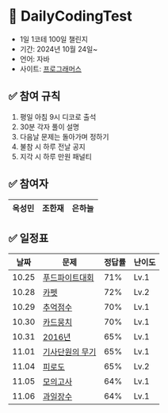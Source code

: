 #  📝 DailyCodingTest
- 1일 1코테 100일 챌린지
- 기간: 2024년 10월 24일~
- 언어: 자바
- 사이트: [프로그래머스](https://programmers.co.kr/)

## ✅ 참여 규칙
1. 평일 아침 9시 디코로 출석
2. 30분 각자 풀이 설명
3. 다음날 문제는 돌아가며 정하기
4. 불참 시 하루 전날 공지
5. 지각 시 하루 만원 패널티

## ✅ 참여자
|옥성민|조한재|은하늘|
|---|---|---|

## ✅ 일정표

| 날짜   | 문제                                                    | 정답률 | 난이도 |
|--------|---------------------------------------------------------|--------|--------|
| 10.25  | [푸드파이트대회](https://school.programmers.co.kr/learn/courses/30/lessons/134240) | 71%    | Lv.1   |
| 10.28  | [카펫](https://school.programmers.co.kr/learn/courses/30/lessons/42842) | 72%    | Lv.2   |
| 10.29  | [추억점수](https://school.programmers.co.kr/learn/courses/30/lessons/176963) | 70%    | Lv.1  |
| 10.30  | [카드뭉치](https://school.programmers.co.kr/learn/courses/30/lessons/159994) | 70%    | Lv.1  |
| 10.31  | [2016년](https://school.programmers.co.kr/learn/courses/30/lessons/12901) | 65%    | Lv.1  |
| 11.01  | [기사단원의 무기](https://school.programmers.co.kr/learn/courses/30/lessons/136798) | 65%    | Lv.1  |
| 11.04  | [피로도](https://school.programmers.co.kr/learn/courses/30/lessons/87946) | 65%    | Lv.2  |
| 11.05  | [모의고사](https://school.programmers.co.kr/learn/courses/30/lessons/42840) | 64%   |  Lv.1  | 
| 11.06  | [과일장수](https://school.programmers.co.kr/learn/courses/30/lessons/135808)  | 64%   | Lv.1  |
